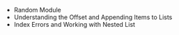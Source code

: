 - Random Module
- Understanding the Offset and Appending Items to Lists
- Index Errors and Working with Nested List